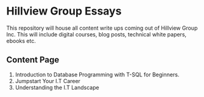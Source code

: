 # Hillview Group Essays

This repository will house all content write ups coming out of Hillview Group Inc. This will include digital courses, blog posts, technical white papers, ebooks etc.

## Content Page

1. Introduction to Database Programming with T-SQL for Beginners.
2. Jumpstart Your I.T Career
3. Understanding the I.T Landscape
